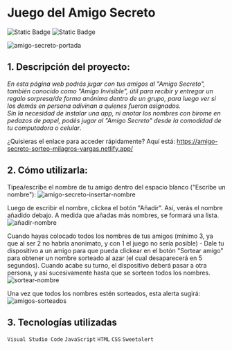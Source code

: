 # Juego del Amigo Secreto<br> 

![Static Badge](https://img.shields.io/badge/release_date-Marzo-blue) ![Static Badge](https://img.shields.io/badge/open_issues-0-green)

![amigo-secreto-portada](https://github.com/user-attachments/assets/357242cb-f51d-44c1-8494-97bd0c20a152)

## 1. Descripción del proyecto:

*En esta página web podrás jugar con tus amigos al "Amigo Secreto", también conocido como "Amigo Invisible", útil para recibir y entregar un regalo sorpresa/de forma anónima dentro de un grupo, para luego ver si los demás en persona adivinan a quienes fueron asignados. <br>
Sin la necesidad de instalar una app, ni anotar los nombres con birome en pedazos de papel, podés jugar al "Amigo Secreto" desde la comodidad de tu computadora o celular*.<br>

¿Quisieras el enlace para acceder rápidamente? Aquí está: https://amigo-secreto-sorteo-milagros-vargas.netlify.app/ <br>

## 2. Cómo utilizarla:

Tipea/escribe el nombre de tu amigo dentro del espacio blanco ("Escribe un nombre"):
![amigo-secreto-insertar-nombre](https://github.com/user-attachments/assets/f3ffea2d-18d6-4473-b33c-9563156dfde0)

Luego de escribir el nombre, clickea el botón "Añadir". Así, verás el nombre añadido debajo. A medida que añadas más nombres, se formará una lista.
![añadir-nombre](https://github.com/user-attachments/assets/21d65710-d943-4ef1-a6e9-f9e36930de7c)

Cuando hayas colocado todos los nombres de tus amigos (mínimo 3, ya que al ser 2 no habría anonimato, y con 1 el juego no sería posible) - Dale tu dispositivo a un amigo para que pueda clickear en el botón "Sortear amigo" para obtener un nombre sorteado al azar (el cual desaparecerá en 5 segundos). Cuando acabe su turno, el dispositivo deberá pasar a otra persona, y así sucesivamente hasta que se sorteen todos los nombres.
![sortear-nombre](https://github.com/user-attachments/assets/0d60a4c9-e54d-432f-9112-1c36955dfeb4)

Una vez que todos los nombres estén sorteados, esta alerta sugirá:
![amigos-sorteados](https://github.com/user-attachments/assets/68f09f9f-9cab-46a9-b255-4d137842c4dd)

## 3. Tecnologías utilizadas

`Visual Studio Code`
`JavaScript`
`HTML`
`CSS`
`Sweetalert`

